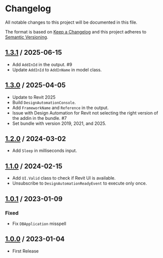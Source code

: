 # Changelog
All notable changes to this project will be documented in this file.

The format is based on [Keep a Changelog](http://keepachangelog.com/en/1.0.0/)
and this project adheres to [Semantic Versioning](http://semver.org/spec/v2.0.0.html).

## [1.3.1] / 2025-06-15
- Add `AddInId` in the output. #9
- Update `AddInId` to `AddInName` in model class.

## [1.3.0] / 2025-04-05
- Update to Revit 2025
- Build `DesignAutomationConsole`.
- Add `FrameworkName` and `Reference` in the output.
- Issue with Design Automation for Revit not selecting the right version of the addin in the bundle. #7
- Set bundle with version 2019, 2021, and 2025.

## [1.2.0] / 2024-03-02
- Add `Sleep` in milliseconds input.

## [1.1.0] / 2024-02-15
- Add `UI.Valid` class to check if Revit UI is available.
- Unsubscribe to `DesignAutomationReadyEvent` to execute only once.

## [1.0.1] / 2023-01-09
### Fixed
- Fix `DBApplication` misspell

## [1.0.0] / 2023-01-04
- First Release

[vNext]: ../../compare/1.0.0...HEAD
[1.3.1]: ../../compare/1.3.0...1.3.1
[1.3.0]: ../../compare/1.2.0...1.3.0
[1.2.0]: ../../compare/1.1.0...1.2.0
[1.1.0]: ../../compare/1.0.0...1.1.0
[1.0.1]: ../../compare/1.0.0...1.0.1
[1.0.0]: ../../compare/1.0.0